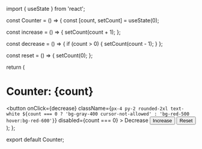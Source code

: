 import { useState } from 'react';

const Counter = () => {
  const [count, setCount] = useState(0);

  const increase = () => {
    setCount(count + 1);
  };

  const decrease = () => {
    if (count > 0) {
      setCount(count - 1);
    }
  };

  const reset = () => {
    setCount(0);
  };

  return (
    <div className="flex flex-col items-center justify-center min-h-screen bg-gray-100">
      <h1 className="text-4xl font-bold mb-4">Counter: {count}</h1>
      <div className="flex space-x-4">
        <button
          onClick={decrease}
          className={`px-4 py-2 rounded-2xl text-white ${count === 0 ? 'bg-gray-400 cursor-not-allowed' : 'bg-red-500 hover:bg-red-600'}`}
          disabled={count === 0}
        >
          Decrease
        </button>
        <button
          onClick={increase}
          className="px-4 py-2 bg-green-500 text-white rounded-2xl hover:bg-green-600"
        >
          Increase
        </button>
        <button
          onClick={reset}
          className="px-4 py-2 bg-blue-500 text-white rounded-2xl hover:bg-blue-600"
        >
          Reset
        </button>
      </div>
    </div>
  );
};

export default Counter;
